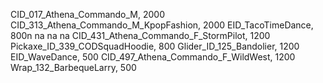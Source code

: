 CID_017_Athena_Commando_M, 2000
CID_313_Athena_Commando_M_KpopFashion, 2000
EID_TacoTimeDance, 800n
na
na
na
CID_431_Athena_Commando_F_StormPilot, 1200
Pickaxe_ID_339_CODSquadHoodie, 800
Glider_ID_125_Bandolier, 1200
EID_WaveDance, 500
CID_497_Athena_Commando_F_WildWest, 1200
Wrap_132_BarbequeLarry, 500

